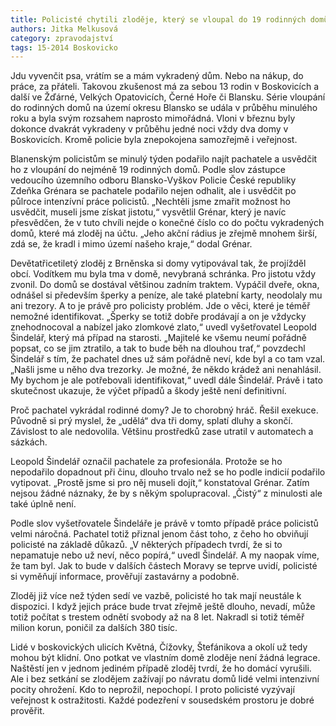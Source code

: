 ```yaml
---
title: Policisté chytili zloděje, který se vloupal do 19 rodinných domů. Lidé v Boskovicích se konečně mohou přestat bát
authors: Jitka Melkusová
category: zpravodajství
tags: 15-2014 Boskovicko
---
```


Jdu vyvenčit psa, vrátím se a mám vykradený dům. Nebo na nákup, do práce, za přáteli. Takovou zkušenost má za sebou 13 rodin v Boskovicích a další ve Žďárné, Velkých Opatovicích, Černé Hoře či Blansku. Série vloupání do rodinných domů na území okresu Blansko se udála v průběhu minulého roku a byla svým rozsahem naprosto mimořádná. Vloni v březnu byly dokonce dvakrát vykradeny v průběhu jedné noci vždy dva domy v Boskovicích. Kromě policie byla znepokojena samozřejmě i veřejnost.

Blanenským policistům se minulý týden podařilo najít pachatele a usvědčit ho z vloupání do nejméně 19 rodinných domů. Podle slov zástupce vedoucího územního odboru Blansko-Vyškov Policie České republiky Zdeňka Grénara se pachatele podařilo nejen odhalit, ale i usvědčit po půlroce intenzívní práce policistů. „Nechtěli jsme zmařit možnost ho usvědčit, museli jsme získat jistotu,“ vysvětlil Grénar, který je navíc přesvědčen, že v tuto chvíli nejde o konečné číslo co do počtu vykradených domů, které má zloděj na účtu. „Jeho akční rádius je zřejmě mnohem širší, zdá se, že kradl i mimo území našeho kraje,“ dodal Grénar. 

Devětatřicetiletý zloděj z Brněnska si domy vytipovával tak, že projížděl obcí. Vodítkem mu byla tma v domě, nevybraná schránka. Pro jistotu vždy zvonil. Do domů se dostával většinou zadním traktem. Vypáčil dveře, okna, odnášel si především šperky a peníze, ale také platební karty, neodolaly mu ani trezory. A to je právě pro policisty problém. Jde o věci, které je téměř nemožné identifikovat. „Šperky se totiž dobře prodávají a on je vždycky znehodnocoval a nabízel jako zlomkové zlato,“ uvedl vyšetřovatel Leopold Šindelář, který má případ na starosti. „Majitelé ke všemu neumí pořádně popsat, co se jim ztratilo, a tak to bude běh na dlouhou trať,“ povzdechl Šindelář s tím, že pachatel dnes už sám pořádně neví, kde byl a co tam vzal. „Našli jsme u něho dva trezorky. Je možné, že někdo krádež ani nenahlásil. My bychom je ale potřebovali identifikovat,“ uvedl dále Šindelář. Právě i tato skutečnost ukazuje, že výčet případů a škody ještě není definitivní.

Proč pachatel vykrádal rodinné domy? Je to chorobný hráč. Řešil exekuce. Původně si prý myslel, že „udělá“ dva tři domy, splatí dluhy a skončí. Závislost to ale nedovolila. Většinu prostředků zase utratil v automatech a sázkách.

Leopold Šindelář označil pachatele za profesionála. Protože se ho nepodařilo dopadnout při činu, dlouho trvalo než se ho podle indicií podařilo vytipovat. „Prostě jsme si pro něj museli dojít,“ konstatoval Grénar. Zatím nejsou žádné náznaky, že by s někým spolupracoval. „Čistý“ z minulosti ale také úplně není. 

Podle slov vyšetřovatele Šindeláře je právě v tomto případě práce policistů velmi náročná. Pachatel totiž přiznal jenom část toho, z čeho ho obviňují policisté na základě důkazů. „V některých případech tvrdí, že si to nepamatuje nebo už neví, něco popírá,“ uvedl Šindelář. A my naopak víme, že tam byl. Jak to bude v dalších částech Moravy se teprve uvidí, policisté si vyměňují informace, prověřují zastavárny a podobně. 

Zloděj již více než týden sedí ve vazbě, policisté ho tak mají neustále k dispozici. I když jejich práce bude trvat zřejmě ještě dlouho, nevadí, může totiž počítat s trestem odnětí svobody až na 8 let. Nakradl si totiž téměř milion korun, poničil za dalších 380 tisíc. 

Lidé v boskovických ulicích Květná, Čížovky, Štefánikova a okolí už tedy mohou být klidní. Ono potkat ve vlastním domě zloděje není žádná legrace. Naštěstí jen v jednom jediném případě zloděj tvrdí, že ho domácí vyrušili. Ale i bez setkání se zlodějem zažívají po návratu domů lidé velmi intenzivní pocity ohrožení. Kdo to neprožil, nepochopí. I proto policisté vyzývají veřejnost k ostražitosti. Každé podezření v sousedském prostoru je dobré prověřit.
